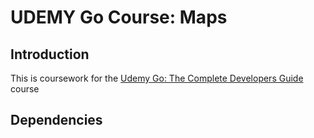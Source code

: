 # UDEMY Go Course: Maps

## Introduction

This is coursework for the [Udemy Go: The Complete Developers
Guide](https://www.udemy.com/course/go-the-complete-developers-guide) course

## Dependencies

